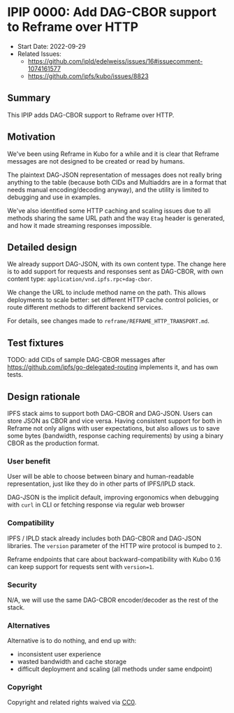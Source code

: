 # IPIP 0000: Add DAG-CBOR support to Reframe over HTTP

<!-- IPIP number will be assigned by an editor. When opening a pull request to
submit your IPIP, please use number 0000 and an abbreviated title in the filename,
`0000-draft-title-abbrev.md`. -->

- Start Date: 2022-09-29
- Related Issues:
  - https://github.com/ipld/edelweiss/issues/16#issuecomment-1074161577
  - https://github.com/ipfs/kubo/issues/8823

## Summary

<!--One paragraph explanation of the IPIP.-->
This IPIP adds DAG-CBOR support to Reframe over HTTP.

## Motivation

We've been using Reframe in Kubo for a while and it is clear that Reframe
messages are not designed to be created or read by humans.

The plaintext  DAG-JSON representation of messages does not really bring
anything to the table (because both CIDs and Multiaddrs are in a format that
needs manual encoding/decoding anyway), and the utility is limited to debugging
and use in examples.

We've also identified some HTTP caching and scaling issues due to all methods
sharing the same URL path and the way `Etag` header is generated, and how
it made streaming responses impossible.

## Detailed design

We already support DAG-JSON, with its own content type.
The change here is to add support for requests and responses sent as DAG-CBOR,
with own content type: `application/vnd.ipfs.rpc+dag-cbor`.

We change the URL to include method name on the path. This allows deployments
to scale better: set different HTTP cache control policies, or route different
methods to different backend services.

For details, see changes made to `reframe/REFRAME_HTTP_TRANSPORT.md`.

## Test fixtures

TODO: add CIDs of sample DAG-CBOR messages after https://github.com/ipfs/go-delegated-routing implements it, and has own tests.

## Design rationale

IPFS stack aims to support both DAG-CBOR and DAG-JSON. Users can store JSON as
CBOR and vice versa. Having consistent support for both in Reframe not only
aligns with user expectations, but also allows us to save some bytes
(bandwidth, response caching requirements) by using a binary CBOR as the
production format.

### User benefit

User will be able to choose between binary and human-readable representation,
just like they do in other parts of IPFS/IPLD stack.

DAG-JSON is the implicit default, improving ergonomics when debugging with `curl`
in CLI or fetching response via regular web browser

### Compatibility

IPFS / IPLD stack already includes both DAG-CBOR and DAG-JSON libraries.
The `version` parameter of the HTTP wire protocol is bumped to `2`.

Reframe endpoints that care about backward-compatibility with Kubo 0.16
can keep support for requests sent with `version=1`.

### Security

N/A, we will use the same DAG-CBOR encoder/decoder as the rest of the stack.

### Alternatives

Alternative is to do nothing, and end up with:

- inconsistent user experience
- wasted bandwidth and cache storage
- difficult deployment and scaling (all methods under same endpoint)

### Copyright

Copyright and related rights waived via [CC0](https://creativecommons.org/publicdomain/zero/1.0/).
